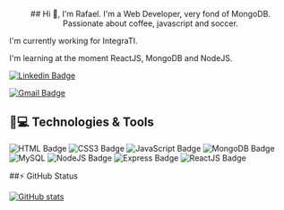 <p align="center">## Hi 👋, I'm Rafael.
I'm a Web Developer, very fond of MongoDB. Passionate about coffee, javascript and soccer.

I'm currently working for IntegraTI.

I'm learning at the moment ReactJS, MongoDB and NodeJS. 


[![Linkedin Badge](https://img.shields.io/badge/LinkedIn-0077B5?style=for-the-badge&logo=linkedin&logoColor=white&link=https://www.linkedin.com/in/rafael-padua-corona/)](https://www.linkedin.com/in/rafael-padua-corona/)

[![Gmail Badge](https://img.shields.io/badge/rafaelpadua07@gmail.com-c14438?style=flat-square&logo=Gmail&logoColor=white&link=mailto:rafaelpadua07@gmail.com)](mailto:rafaelpadua07@gmail.com)

## 🚀💻 Technologies & Tools

![HTML Badge](https://img.shields.io/badge/HTML5-E34F26?style=for-the-badge&logo=html5&logoColor=white)
![CSS3 Badge](https://img.shields.io/badge/CSS3-1572B6?style=for-the-badge&logo=css3&logoColor=white)
![JavaScript Badge](https://img.shields.io/badge/JavaScript-F7DF1E?style=for-the-badge&logo=javascript&logoColor=black)
![MongoDB Badge](https://img.shields.io/badge/MongoDB-4EA94B?style=for-the-badge&logo=mongodb&logoColor=white)
![MySQL](https://img.shields.io/badge/MySQL-00000F?style=for-the-badge&logo=mysql&logoColor=white)
![NodeJS Badge](https://img.shields.io/badge/Node.js-43853D?style=for-the-badge&logo=node.js&logoColor=white)
![Express Badge](https://img.shields.io/badge/Express.js-404D59?style=for-the-badge&logo=express&logoColor=white)
![ReactJS Badge](https://img.shields.io/badge/React-20232A?style=for-the-badge&logo=react&logoColor=61DAFB)

##⚡ GitHub Status


[![GitHub stats](https://github-readme-stats.vercel.app/api?username=rafaelpadu&show_icons=true&theme=dracula)](https://github.com/rafaelpadu)</p>

